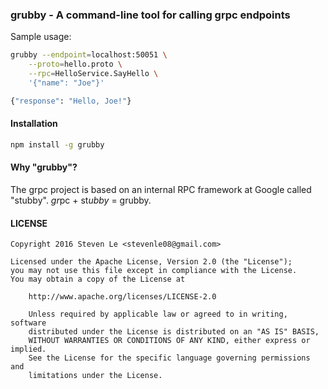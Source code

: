 ### grubby - A command-line tool for calling grpc endpoints

Sample usage:

```bash
grubby --endpoint=localhost:50051 \
    --proto=hello.proto \
    --rpc=HelloService.SayHello \
    '{"name": "Joe"}'

{"response": "Hello, Joe!"}
```

#### Installation

```bash
npm install -g grubby
```


#### Why "grubby"?

The grpc project is based on an internal RPC framework at Google called
"stubby". *gr*pc + st*ubby* = grubby.


#### LICENSE

```
Copyright 2016 Steven Le <stevenle08@gmail.com>

Licensed under the Apache License, Version 2.0 (the "License");
you may not use this file except in compliance with the License.
You may obtain a copy of the License at

    http://www.apache.org/licenses/LICENSE-2.0

    Unless required by applicable law or agreed to in writing, software
    distributed under the License is distributed on an "AS IS" BASIS,
    WITHOUT WARRANTIES OR CONDITIONS OF ANY KIND, either express or implied.
    See the License for the specific language governing permissions and
    limitations under the License.
```
